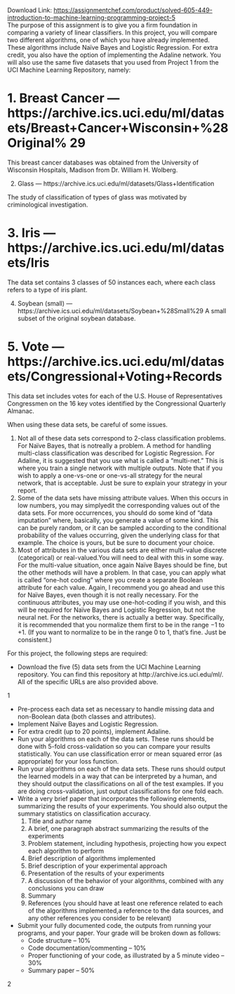 Download Link: https://assignmentchef.com/product/solved-605-449-introduction-to-machine-learning-programming-project-5
<br>
The purpose of this assignment is to give you a firm foundation in comparing a variety of linear classifiers. In this project, you will compare two different algorithms, one of which you have already implemented. These algorithms include Naïve Bayes and Logistic Regression. For extra credit, you also have the option of implementing the Adaline network. You will also use the same five datasets that you used from Project 1 from the UCI Machine Learning Repository, namely:

<h1>1. Breast Cancer — https://archive.ics.uci.edu/ml/datasets/Breast+Cancer+Wisconsin+%28Original% 29</h1>

This breast cancer databases was obtained from the University of Wisconsin Hospitals, Madison from Dr. William H. Wolberg.

<ol start="2">

 <li>Glass — https://archive.ics.uci.edu/ml/datasets/Glass+Identification</li>

</ol>

The study of classification of types of glass was motivated by criminological investigation.

<h1>3. Iris — https://archive.ics.uci.edu/ml/datasets/Iris</h1>

The data set contains 3 classes of 50 instances each, where each class refers to a type of iris plant.

<ol start="4">

 <li>Soybean (small) — https://archive.ics.uci.edu/ml/datasets/Soybean+%28Small%29 A small subset of the original soybean database.</li>

</ol>

<h1>5. Vote — https://archive.ics.uci.edu/ml/datasets/Congressional+Voting+Records</h1>

This data set includes votes for each of the U.S. House of Representatives Congressmen on the 16 key votes identified by the Congressional Quarterly Almanac.

When using these data sets, be careful of some issues.

<ol>

 <li>Not all of these data sets correspond to 2-class classification problems. For Naïve Bayes, that is notreally a problem. A method for handling multi-class classification was described for Logistic Regression. For Adaline, it is suggested that you use what is called a “multi-net.” This is where you train a single network with multiple outputs. Note that if you wish to apply a one-vs-one or one-vs-all strategy for the neural network, that is acceptable. Just be sure to explain your strategy in your report.</li>

 <li>Some of the data sets have missing attribute values. When this occurs in low numbers, you may simplyedit the corresponding values out of the data sets. For more occurrences, you should do some kind of “data imputation” where, basically, you generate a value of some kind. This can be purely random, or it can be sampled according to the conditional probability of the values occurring, given the underlying class for that example. The choice is yours, but be sure to document your choice.</li>

 <li>Most of attributes in the various data sets are either multi-value discrete (categorical) or real-valued.You will need to deal with this in some way. For the multi-value situation, once again Naïve Bayes should be fine, but the other methods will have a problem. In that case, you can apply what is called “one-hot coding” where you create a separate Boolean attribute for each value. Again, I recommend you go ahead and use this for Naïve Bayes, even though it is not really necessary. For the continuous attributes, you may use one-hot-coding if you wish, and this will be required for Naïve Bayes and Logistic Regression, but not the neural net. For the networks, there is actually a better way. Specifically, it is recommended that you normalize them first to be in the range −1 to +1. (If you want to normalize to be in the range 0 to 1, that’s fine. Just be consistent.)</li>

</ol>

For this project, the following steps are required:

<ul>

 <li>Download the five (5) data sets from the UCI Machine Learning repository. You can find this repository at http://archive.ics.uci.edu/ml/. All of the specific URLs are also provided above.</li>

</ul>

1

<ul>

 <li>Pre-process each data set as necessary to handle missing data and non-Boolean data (both classes and attributes).</li>

 <li>Implement Naïve Bayes and Logistic Regression.</li>

 <li>For extra credit (up to 20 points), implement Adaline.</li>

 <li>Run your algorithms on each of the data sets. These runs should be done with 5-fold cross-validation so you can compare your results statistically. You can use classification error or mean squared error (as appropriate) for your loss function.</li>

 <li>Run your algorithms on each of the data sets. These runs should output the learned models in a way that can be interpreted by a human, and they should output the classifications on all of the test examples. If you are doing cross-validation, just output classifications for one fold each.</li>

 <li>Write a very brief paper that incorporates the following elements, summarizing the results of your experiments. You should also output the summary statistics on classification accuracy.

  <ol>

   <li>Title and author name</li>

   <li>A brief, one paragraph abstract summarizing the results of the experiments</li>

   <li>Problem statement, including hypothesis, projecting how you expect each algorithm to perform</li>

   <li>Brief description of algorithms implemented</li>

   <li>Brief description of your experimental approach</li>

   <li>Presentation of the results of your experiments</li>

   <li>A discussion of the behavior of your algorithms, combined with any conclusions you can draw</li>

   <li>Summary</li>

   <li>References (you should have at least one reference related to each of the algorithms implemented,a reference to the data sources, and any other references you consider to be relevant)</li>

  </ol></li>

 <li>Submit your fully documented code, the outputs from running your programs, and your paper. Your grade will be broken down as follows:

  <ul>

   <li>Code structure – 10%</li>

   <li>Code documentation/commenting – 10%</li>

   <li>Proper functioning of your code, as illustrated by a 5 minute video – 30%</li>

   <li>Summary paper – 50%</li>

  </ul></li>

</ul>

2